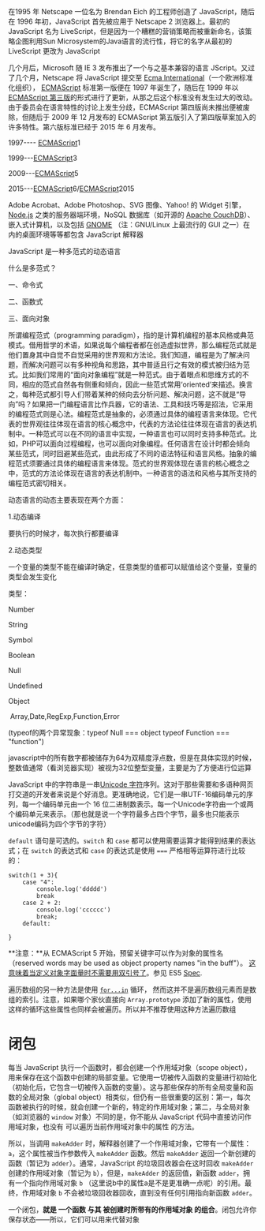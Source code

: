 在1995 年 Netscape 一位名为 Brendan Eich 的工程师创造了 JavaScript，随后在 1996 年初，JavaScript 首先被应用于 Netscape 2 浏览器上。最初的 JavaScript 名为 LiveScript，但是因为一个糟糕的营销策略而被重新命名，该策略企图利用Sun Microsystem的Java语言的流行性，将它的名字从最初的 LiveScript 更改为 JavaScript



几个月后，Microsoft 随 IE 3 发布推出了一个与之基本兼容的语言 JScript。又过了几个月，Netscape 将 JavaScript 提交至 [Ecma International](https://www.ecma-international.org/)（一个欧洲标准化组织）， [ECMAScript](https://developer.mozilla.org/zh-CN/docs/Glossary/ECMAScript) 标准第一版便在 1997 年诞生了，随后在 1999 年以 [ECMAScript 第三版](https://www.ecma-international.org/publications/standards/Ecma-262.htm)的形式进行了更新，从那之后这个标准没有发生过大的改动。由于委员会在语言特性的讨论上发生分歧，ECMAScript 第四版尚未推出便被废除，但随后于 2009 年 12 月发布的 ECMAScript 第五版引入了第四版草案加入的许多特性。第六版标准已经于 2015 年 6 月发布。

1997---- [ECMAScript](https://developer.mozilla.org/zh-CN/docs/Glossary/ECMAScript)1

1999---[ECMAScript](https://developer.mozilla.org/zh-CN/docs/Glossary/ECMAScript)3

2009---[ECMAScript](https://developer.mozilla.org/zh-CN/docs/Glossary/ECMAScript)5

2015---[ECMAScript](https://developer.mozilla.org/zh-CN/docs/Glossary/ECMAScript)6/[ECMAScript](https://developer.mozilla.org/zh-CN/docs/Glossary/ECMAScript)2015



Adobe Acrobat、Adobe Photoshop、SVG 图像、Yahoo! 的 Widget 引擎，[Node.js](https://nodejs.org/) 之类的服务器端环境，NoSQL 数据库（如开源的 [Apache CouchDB](https://couchdb.apache.org/)）、嵌入式计算机，以及包括 [GNOME](https://www.gnome.org/) （注：GNU/Linux 上最流行的 GUI 之一）在内的桌面环境等等都包含 JavaScript 解释器







JavaScript 是一种多范式的动态语言

什么是多范式？

一、命令式

二、函数式

三、面向对象

所谓编程范式（programming paradigm），指的是计算机编程的基本风格或典范模式。借用哲学的术语，如果说每个编程者都在创造虚拟世界，那么编程范式就是他们置身其中自觉不自觉采用的世界观和方法论。我们知道，编程是为了解决问题，而解决问题可以有多种视角和思路，其中普适且行之有效的模式被归结为范式。比如我们常用的“面向对象编程”就是一种范式。由于着眼点和思维方式的不同，相应的范式自然各有侧重和倾向，因此一些范式常用‘oriented’来描述。换言之，每种范式都引导人们带着某种的倾向去分析问题、解决问题，这不就是“导向”吗？如果把一门编程语言比作兵器，它的语法、工具和技巧等是招法，它采用的编程范式则是心法。编程范式是抽象的，必须通过具体的编程语言来体现。它代表的世界观往往体现在语言的核心概念中，代表的方法论往往体现在语言的表达机制中。一种范式可以在不同的语言中实现，一种语言也可以同时支持多种范式。比如，PHP可以面向过程编程，也可以面向对象编程。任何语言在设计时都会倾向某些范式，同时回避某些范式，由此形成了不同的语法特征和语言风格。抽象的编程范式须要通过具体的编程语言来体现。范式的世界观体现在语言的核心概念之中，范式的方法论体现在语言的表达机制中。一种语言的语法和风格与其所支持的编程范式密切相关。

动态语言的动态主要表现在两个方面：

1.动态编译

要执行的时候才，每次执行都要编译

2.动态类型

一个变量的类型不能在编译时确定，任意类型的值都可以赋值给这个变量，变量的类型会发生变化





类型：

Number

String

Symbol

Boolean

Null

Undefined

Object

​	Array,Date,RegExp,Function,Error

(typeof的两个异常现象：typeof Null === object typeof Function === "function")





javascript中的所有数字都被储存为64为双精度浮点数，但是在具体实现的时候，整数值通常（看浏览器实现）被视为32位整型变量，主要是为了方便进行位运算





JavaScript 中的字符串是一串[Unicode 字符](https://developer.mozilla.org/zh-CN/docs/Web/JavaScript/Guide/Values,_variables,_and_literals#Unicode.E7.BC.96.E7.A0.81)序列。这对于那些需要和多语种网页打交道的开发者来说是个好消息。更准确地说，它们是一串UTF-16编码单元的序列，每一个编码单元由一个 16 位二进制数表示。每一个Unicode字符由一个或两个编码单元来表示。（那也就是说一个字符最多占四个字节，最多也只能表示unicode编码为四个字节的字符）



`default` 语句是可选的。`switch` 和 `case` 都可以使用需要运算才能得到结果的表达式；在 `switch` 的表达式和 `case` 的表达式是使用 `===` 严格相等运算符进行比较的：

```
switch(1 + 3){
	case "4":
		console.log('ddddd')
		break
    case 2 + 2:
        console.log('cccccc')
        break;
    default:
        
}
```





**注意：**从 ECMAScript 5 开始，预留关键字可以作为对象的属性名（reserved words may be used as object property names "in the buff"）。 <u>这意味着当定义对象字面量时不需要用双引号了</u>。参见 ES5 [Spec](http://es5.github.io/#x7.6.1).



遍历数组的另一种方法是使用 [`for...in`](https://developer.mozilla.org/zh-CN/docs/Web/JavaScript/Reference/Statements/for...in) 循环， 然而这并不是遍历数组元素而是数组的索引。注意，如果哪个家伙直接向 `Array.prototype` 添加了新的属性，使用这样的循环这些属性也同样会被遍历。所以并不推荐使用这种方法遍历数组



# 闭包

每当 JavaScript 执行一个函数时，都会创建一个作用域对象（scope object），用来保存在这个函数中创建的局部变量。它使用一切被传入函数的变量进行初始化（初始化后，它包含一切被传入函数的变量）。这与那些保存的所有全局变量和函数的全局对象（global object）相类似，但仍有一些很重要的区别：第一，每次函数被执行的时候，就会创建一个新的，特定的作用域对象；第二，与全局对象（如浏览器的 `window` 对象）不同的是，你不能从 JavaScript 代码中直接访问作用域对象，也没有 可以遍历当前作用域对象中的属性 的方法。

所以，当调用 `makeAdder` 时，解释器创建了一个作用域对象，它带有一个属性：`a`，这个属性被当作参数传入 `makeAdder` 函数。然后 `makeAdder` 返回一个新创建的函数（暂记为 `adder`）。通常，JavaScript 的垃圾回收器会在这时回收 `makeAdder` 创建的作用域对象（暂记为 `b`），但是，`makeAdder` 的返回值，新函数 `adder`，拥有一个指向作用域对象 `b` （这里说b中的属性a是不是更准确一点呢）的引用。最终，作用域对象 `b` 不会被垃圾回收器回收，直到没有任何引用指向新函数 `adder`。

一个闭包，**就是 一个函数 与其 被创建时所带有的作用域对象 的组合**。闭包允许你保存状态——所以，它们可以用来代替对象


